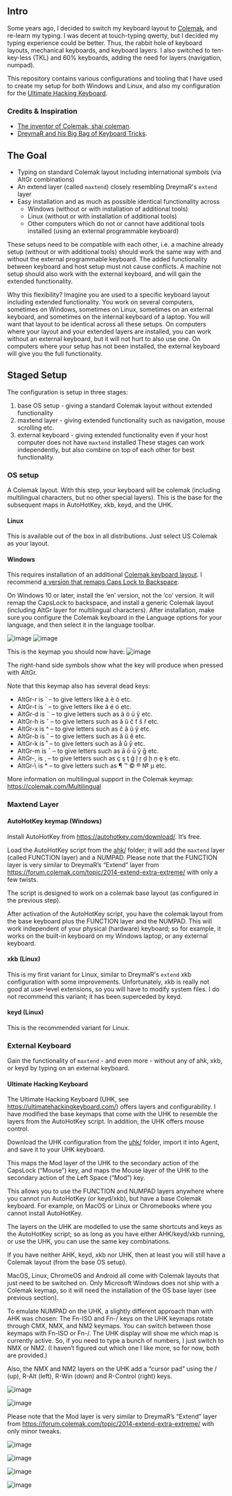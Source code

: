 ## Intro
Some years ago, I decided to switch my keyboard layout to [Colemak](https://colemak.org), and re-learn my typing. I was decent at touch-typing qwerty, but I decided my typing experience could be better. Thus, the rabbit hole of keyboard layouts, mechanical keyboards, and keyboard layers. I also switched to ten-key-less (TKL) and 60% keyboards, adding the need for layers (navigation, numpad).

This repository contains various configurations and tooling that I have used to create my setup for both Windows and Linux, and also my configuration for the [Ultimate Hacking Keyboard](https://ultimatehackingkeyboard.com).

### Credits & Inspiration
- [The inventor of Colemak, shai coleman](https://colemak.com).
- [DreymaR and his Big Bag of Keyboard Tricks](https://dreymar.colemak.org/).

## The Goal
* Typing on standard Colemak layout including international symbols (via AltGr combinations)
* An extend layer (called `maxtend`) closely resembling DreymaR's `extend` layer
* Easy installation and as much as possible identical functionality across
  - Windows (without or with installation of additional tools)
  - Linux (without or with installation of additional tools)
  - Other computers which do not or cannot have additional tools installed (using an external programmable keyboard)

These setups need to be compatible with each other, i.e. a machine already setup (without or with additional tools) should work the same way with and without the external programmable keyboard. The added functionality between keyboard and host setup must not cause conflicts. A machine not setup should also work with the external keyboard, and will gain the extended functionality.

Why this flexibility? Imagine you are used to a specific keyboard layout including extended functionality. You work on several computers, sometimes on Windows, sometimes on Linux, sometimes on an external keyboard, and sometimes on the internal keyboard of a laptop. You will want that layout to be identical across all these setups. On computers where your layout and your extended layers are installed, you can work without an external keyboard, but it will not hurt to also use one. On computers where your setup has not been installed, the external keyboard will give you the full functionality.

## Staged Setup
The configuration is setup in three stages:
1. base OS setup - giving a standard Colemak layout without extended functionality
2. maxtend layer - giving extended functionality such as navigation, mouse scrolling etc.
3. external keyboard - giving extended functionality even if your host computer does not have `maxtend` installed
These stages can work independently, but also combine on top of each other for best functionality.

### OS setup
A Colemak layout. With this step, your keyboard will be colemak (including multilingual characters, but no other special layers). This is the base for the subsequent maps in AutoHotKey, xkb, keyd, and the UHK.

#### Linux
This is available out of the box in all distributions. Just select US Colemak as your layout.

#### Windows
This requires installation of an additional [Colemak keyboard layout](https://colemak.com/Windows). I recommend [a version that remaps Caps Lock to Backspace](https://forum.colemak.com/topic/1621-colemak-for-windows-with-capslock-to-backspace/).

On Windows 10 or later, install the ‘en’ version, not the ‘co’ version. It will remap the CapsLock to backspace, and install a generic Colemak layout (including AltGr layer for multilingual characters). After installation, make sure you configure the Colemak keyboard in the Language options for your language, and then select it in the language toolbar.

![image](https://github.com/mhantsch/maxtend/assets/591785/0d160419-8be4-4351-b54d-f350c7eb4ae9)
![image](https://github.com/mhantsch/maxtend/assets/591785/ddbcd435-5e2e-489a-9d0b-fbe39b8a3378)

This is the keymap you should now have:
![image](https://github.com/mhantsch/maxtend/assets/591785/71e4b0b3-5269-4c73-b54a-581b075aa8ec)

The right-hand side symbols show what the key will produce when pressed with AltGr.

Note that this keymap also has several dead keys:
* AltGr-r is ` – to give letters like à è ò etc.
* AltGr-t is ´ – to give letters like á é ó etc.
* AltGr-d is ¨ – to give letters such as ä ö ü ÿ etc.
* AltGr-h is ˇ – to give letters such as ǎ ǔ č ť š ř etc.
* AltGr-x is ^ – to give letters such as ĉ â û ŷ etc.
* AltGr-b is ˘ – to give letters such as ă ŭ ĕ etc.
* AltGr-k is ˚ – to give letters such as å ů ẙ etc.
* AltGr-m is ¯ – to give letters such as ā ō ū ȳ ḡ etc.
* AltGr-, is ¸ – to give letters such as ç ş ţ ģ ļ ŗ ḑ ḩ ņ ȩ ķ etc.
* AltGr-\ is * – to give letters such as ¶ ™ © ® № µ etc.

More information on multilingual support in the Colemak keymap: https://colemak.com/Multilingual

### Maxtend Layer

#### AutoHotKey keymap (Windows)
Install AutoHotKey from https://autohotkey.com/download/. It’s free.

Load the AutoHotKey script from the [ahk/](ahk) folder; it will add the `maxtend` layer (called FUNCTION layer) and a NUMPAD. Please note that the FUNCTION layer is very similar to DreymaR’s “Extend” layer from https://forum.colemak.com/topic/2014-extend-extra-extreme/ with only a few twists.

The script is designed to work on a colemak base layout (as configured in the previous step).

After activation of the AutoHotKey script, you have the colemak layout from the base keyboard plus the FUNCTION layer and the NUMPAD. This will work independent of your physical (hardware) keyboard; so for example, it works on the built-in keyboard on my Windows laptop, or any external keyboard.

#### xkb (Linux)
This is my first variant for Linux, similar to DreymaR's `extend` xkb configuration with some improvements. Unfortunately, xkb is really not good at user-level extensions, so you will have to modify system files. I do not recommend this variant; it has been superceded by keyd.

#### keyd (Linux)
This is the recommended variant for Linux.

### External Keyboard
Gain the functionality of `maxtend` - and even more - without any of ahk, xkb, or keyd by typing on an external keyboard.

#### Ultimate Hacking Keyboard
The Ultimate Hacking Keyboard (UHK, see https://ultimatehackingkeyboard.com/) offers layers and configurability. I have modified the base keymaps that come with the UHK to resemble the layers from the AutoHotKey script. In addition, the UHK offers mouse control.

Download the UHK configuration from the [uhk/](uhk) folder, import it into Agent, and save it to your UHK keyboard.

This maps the Mod layer of the UHK to the secondary action of the CapsLock (“Mouse”) key, and maps the Mouse layer of the UHK to the secondary action of the Left Space (“Mod”) key.

This allows you to use the FUNCTION and NUMPAD layers anywhere where you cannot run AutoHotKey (or keyd/xkb), but have a base Colemak keyboard. For example, on MacOS or Linux or Chromebooks where you cannot install AutoHotKey.

The layers on the UHK are modelled to use the same shortcuts and keys as the AutoHotKey script; so as long as you have either AHK/keyd/xkb running, or use the UHK, you can use the same key combinations.

If you have neither AHK, keyd, xkb nor UHK, then at least you will still have a Colemak layout (from the base OS setup).

MacOS, Linux, ChromeOS and Android all come with Colemak layouts that just need to be switched on. Only Microsoft Windows does not ship with a Colemak keymap, so it will need the installation of the OS base layer (see previous section).

To emulate NUMPAD on the UHK, a slightly different approach than with AHK was chosen: The Fn-ISO and Fn-/ keys on the UHK keymaps rotate through CMX, NMX, and NM2 keymaps. You can switch between those keymaps with Fn-ISO or Fn-/. The UHK display will show me which map is currently active. So, if you need to type a bunch of numbers, I just switch to NMX or NM2. (I haven’t figured out which one I like more, so for now, both are provided.)

Also, the NMX and NM2 layers on the UHK add a “cursor pad” using the / (up), R-Alt (left), R-Win (down) and R-Control (right) keys.

![image](https://github.com/mhantsch/maxtend/assets/591785/0445a8a2-d7b6-4227-ac7e-af582ac268ec)

![image](https://github.com/mhantsch/maxtend/assets/591785/dee35957-749c-4c02-81bb-beab7a133817)

Please note that the Mod layer is very similar to DreymaR’s “Extend” layer from https://forum.colemak.com/topic/2014-extend-extra-extreme/ with only minor tweaks.

![image](https://github.com/mhantsch/maxtend/assets/591785/b5138ec6-4ec1-4142-9814-d4d5f9cbccf3)

![image](https://github.com/mhantsch/maxtend/assets/591785/1bb891c9-3055-4f8a-9fc7-1a084e162141)

![image](https://github.com/mhantsch/maxtend/assets/591785/8dc4dab1-90cb-4f09-b22d-77a01749b15d)

![image](https://github.com/mhantsch/maxtend/assets/591785/54c3e3b5-b4c1-435c-a198-a49bd767bfee)
